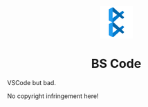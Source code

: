 <p align="center"><img src="./public/bscode.svg" width="75" /></p>
<h1 align="center">BS Code</h1>

VSCode but bad.

No copyright infringement here!

